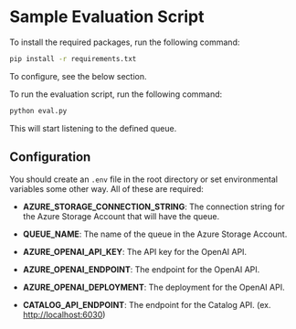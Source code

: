 # Sample Evaluation Script

To install the required packages, run the following command:

```bash
pip install -r requirements.txt
```

To configure, see the below section.

To run the evaluation script, run the following command:

```bash
python eval.py
```

This will start listening to the defined queue.

## Configuration

You should create an `.env` file in the root directory or set environmental variables some other way. All of these are required:

- __AZURE_STORAGE_CONNECTION_STRING__: The connection string for the Azure Storage Account that will have the queue.

- __QUEUE_NAME__: The name of the queue in the Azure Storage Account.

- __AZURE_OPENAI_API_KEY__: The API key for the OpenAI API.

- __AZURE_OPENAI_ENDPOINT__: The endpoint for the OpenAI API.

- __AZURE_OPENAI_DEPLOYMENT__: The deployment for the OpenAI API.

- __CATALOG_API_ENDPOINT__: The endpoint for the Catalog API. (ex. <http://localhost:6030>)
